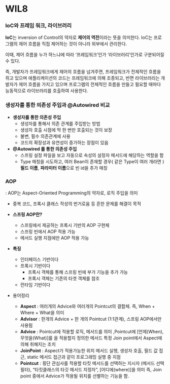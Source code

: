 # WIL8

### **IoC와 프레임 워크, 라이브러리**

**IoC**는 inversion of Control의 약자로 **제어의 역전**이라는 뜻을 의미한다. IoC는 프로그램의 제어 흐름을 직접 제어하는 것이 아니라 외부에서 관리한다.

이때, 제어 흐름을 누가 하느냐에 따라 ‘프레임워크’인가 ‘라이브러리’인가로 구분되어질 수 있다.

즉, 개발자가 프레임워크에게 제어의 흐름을 넘겨주면, 프레임워크가 전체적인 흐름을 쥐고 있으며 애플리케이션의 코드는 프레임워크에 의해 조종되고, 반면 라이브러리는 개발자가 제어 흐름을 가지고 있으며 프로그램의 전체적인 흐름을 만들고 필요할 때마다 능동적으로 라이브러리를 호출하여 사용한다.

### **생성자를 통한 의존성 주입과 @Autowired 비교**

- **생성자를 통한 의존성 주입**
    - 생성자를 통해서 의존 관계를 주입받는 방법
    - 생성자 호출 시점에 딱 한 번만 호출되는 것이 보장
    - 불변, 필수 의존관계에 사용
    - 코드의 확장성과 유연성이 증가하는 장점이 있음
- **@Autowired 를 통한 의존성 주입**
    - 스프링 설정 파일을 보고 자동으로 속성의 설정자 메서드에 해당하는 역할을 함
    - Type 매칭을 시도하고, 여러 Bean이 존재할 경우( 같은 Type이 여러 개라면 ) **필드 이름**, **파라미터 이름**으로 빈 id을 추가 매칭

### **AOP**

: AOP는 Aspect-Oriented Programming의 약자로, 로직 주입을 의미

- 중복 코드, 프록시 클래스 작성의 번거로움 등 흔한 문제를 해결이 목적

- **스프링 AOP란?**
    - 스프링에서 제공하는 프록시 기반의 AOP 구현체
    - 스프링 빈에서 AOP 적용 가능
    - 메서드 실행 지점에만 AOP 적용 가능
- **특징**
    - 인터페이스 기반이다
    - 프록시 기반이다
        - 프록시 객체를 통해 스프링 빈에 부가 기능을 추가 가능
        - 프록시 객체는 기존의 타겟 객체를 참조
    - 런타임 기반이다

- 용어정리
    - **Aspect**  : 여러개의 Advice와 여러개의 Pointcut의 결합체. 즉, When + Where + What을 의미
    - **Advisor** : 한개의 Advice + 한 개의 Pointcut (1:1관계),  스프링 AOP에서만 사용됨
    - **Advice** : Pointcut에 적용할 로직, 메서드를 의미 ,Pointcut에 [언제(When), 무엇을(What)]를 을 적용할지 정의한 메서드
    특정 Join point에서 Aspect에 의해 취해지는 조치
    - **JoinPoint** : Aspect가 적용가능한 위치
    메서드 실행, 생성자 호출, 필드 값 접근, static 메서드 접근과 같이 프로그래밍 실행 중 지점
    - **Pointcut** :  횡단 관심사를 적용할 타킷 메서드를 선택하는 지시자 (메서드 선택 필터), “타킷클래스의 타깃 메서드 지정자”,  [어디에(where)]을 의미
    즉, Join point 중에서 Advice가 적용될 위치를 선별하는 기능을 함.